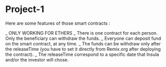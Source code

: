 # Project-1
Here are some features of those smart contracts : 

_ ONLY WORKING FOR ETHERS 
_ There is one contract for each person. Only the beneficiary can withdraw the funds. 
_ Everyone can deposit fund on the smart contract, at any time. 
_ The funds can be withdraw only after the releaseTime (you have to set it directly from Remix.org after deploying the contract). 
_ The releaseTime correspond to a specific date that Insula and/or the investor will chose.
